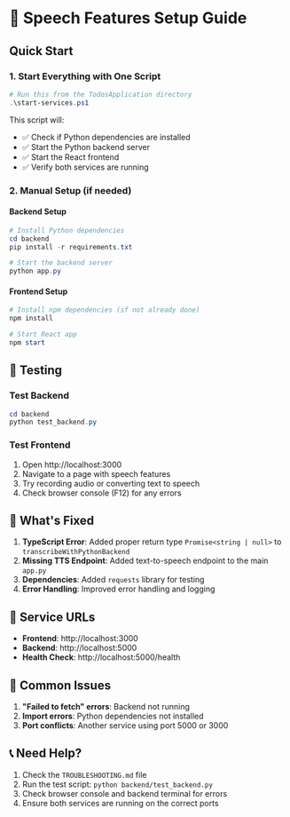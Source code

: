 # 🎤 Speech Features Setup Guide

## Quick Start

### 1. Start Everything with One Script
```powershell
# Run this from the TodosApplication directory
.\start-services.ps1
```

This script will:
- ✅ Check if Python dependencies are installed
- ✅ Start the Python backend server
- ✅ Start the React frontend
- ✅ Verify both services are running

### 2. Manual Setup (if needed)

#### Backend Setup
```powershell
# Install Python dependencies
cd backend
pip install -r requirements.txt

# Start the backend server
python app.py
```

#### Frontend Setup
```powershell
# Install npm dependencies (if not already done)
npm install

# Start React app
npm start
```

## 🧪 Testing

### Test Backend
```powershell
cd backend
python test_backend.py
```

### Test Frontend
1. Open http://localhost:3000
2. Navigate to a page with speech features
3. Try recording audio or converting text to speech
4. Check browser console (F12) for any errors

## 🔧 What's Fixed

1. **TypeScript Error**: Added proper return type `Promise<string | null>` to `transcribeWithPythonBackend`
2. **Missing TTS Endpoint**: Added text-to-speech endpoint to the main `app.py`
3. **Dependencies**: Added `requests` library for testing
4. **Error Handling**: Improved error handling and logging

## 📍 Service URLs

- **Frontend**: http://localhost:3000
- **Backend**: http://localhost:5000
- **Health Check**: http://localhost:5000/health

## 🚨 Common Issues

1. **"Failed to fetch" errors**: Backend not running
2. **Import errors**: Python dependencies not installed
3. **Port conflicts**: Another service using port 5000 or 3000

## 📞 Need Help?

1. Check the `TROUBLESHOOTING.md` file
2. Run the test script: `python backend/test_backend.py`
3. Check browser console and backend terminal for errors
4. Ensure both services are running on the correct ports




